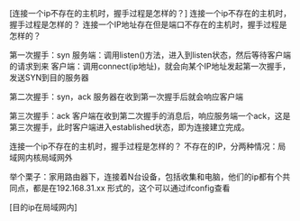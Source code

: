 [连接一个ip不存在的主机时，握手过程是怎样的？]
    连接一个ip不存在的主机时，握手过程是怎样的？
    连接一个IP地址存在但是端口不存在的主机时，握手过程是怎样的？

第一次握手：syn
服务端：调用listen()方法，进入到listen状态，然后等待客户端的请求到来
客户端：调用connect(ip地址)，就会向某个IP地址发起第一次握手，发送SYN到目的服务器

第二次握手：syn，ack
服务器在收到第一次握手后就会响应客户端

第三次握手：ack
客户端在收到第二次握手的消息后，响应服务端一个ack，这是第三次握手，此时客户端进入established状态，即为连接建立完成。

连接一个ip不存在的主机时，握手过程是怎样的？
    不存在的IP，分两种情况：局域网内核局域网外

举个栗子：家用路由器下，连接着N台设备，包括收集和电脑，他们的ip都有个共同点，都是在192.168.31.xx 形式的，这个可以通过ifconfig查看

[目的ip在局域网内]


